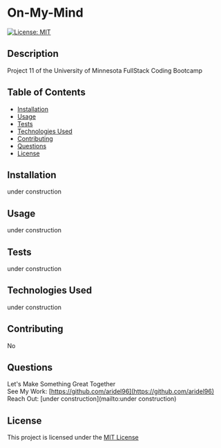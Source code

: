 
  # On-My-Mind
  [![License: MIT](https://img.shields.io/badge/License-MIT-yellow.svg)](https://opensource.org/licenses/MIT)

  ## Description
  Project 11 of the University of Minnesota FullStack Coding Bootcamp

  ## Table of Contents
  - [Installation](#Installation)
  - [Usage](#Usage)
  - [Tests](#Tests)
  - [Technologies Used](#Technologies-Used)
  - [Contributing](#Contributing)
  - [Questions](#Questions)
  - [License](#License)

  ## Installation
  under construction

  ## Usage
  under construction

  ## Tests
  under construction

  ## Technologies Used
  under construction

  ## Contributing 
  No

  ## Questions
  Let's Make Something Great Together   
  See My Work: [https://github.com/aridel96](https://github.com/aridel96)   
  Reach Out: [under construction](mailto:under construction)   


  ## License 
  This project is licensed under the [MIT License](https://choosealicense.com/licenses/mit/)
